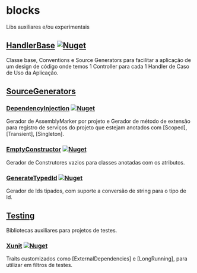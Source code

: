 # blocks
Libs auxiliares e/ou experimentais

## [HandlerBase](https://github.com/cblx/blocks/tree/main/HandlerBase) [![Nuget](https://img.shields.io/nuget/v/Cblx.Blocks.HandlerBase)](https://www.nuget.org/packages/Cblx.Blocks.HandlerBase)

Classe base, Conventions e Source Generators para facilitar a aplicação de um design de código onde temos 1 Controller para cada 1 Handler de Caso de Uso da Aplicação.

## [SourceGenerators](https://github.com/cblx/blocks/tree/main/SourceGenerators)

### [DependencyInjection](https://github.com/cblx/blocks/tree/main/SourceGenerators/DependencyInjection) [![Nuget](https://img.shields.io/nuget/v/Cblx.Blocks.SourceGenerators.DependencyInjection)](https://www.nuget.org/packages/Cblx.Blocks.SourceGenerators.DependencyInjection)

Gerador de AssemblyMarker por projeto e Gerador de método de extensão para registro de serviços do projeto que estejam anotados com [Scoped], [Transient], [Singleton].

### [EmptyConstructor](https://github.com/cblx/blocks/tree/main/SourceGenerators/EmptyConstructor) [![Nuget](https://img.shields.io/nuget/v/Cblx.Blocks.SourceGenerators.EmptyConstructor)](https://www.nuget.org/packages/Cblx.Blocks.SourceGenerators.EmptyConstructor)

Gerador de Construtores vazios para classes anotadas com os atributos.

### [GenerateTypedId](https://github.com/cblx/blocks/tree/main/Ids) [![Nuget](https://img.shields.io/nuget/v/Cblx.Blocks.Ids)](https://www.nuget.org/packages/Cblx.Blocks.Ids)

Gerador de Ids tipados, com suporte a conversão de string para o tipo de Id.

## [Testing](https://github.com/cblx/blocks/tree/main/Testing)

Bibliotecas auxiliares para projetos de testes.

### [Xunit](https://github.com/cblx/blocks/tree/main/Testing/Xunit) [![Nuget](https://img.shields.io/nuget/v/Cblx.Blocks.Testing.Xunit)](https://www.nuget.org/packages/Cblx.Blocks.Testing.Xunit)

Traits customizados como [ExternalDependencies] e [LongRunning], para utilizar em filtros de testes.
